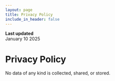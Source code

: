 ```yaml
---
layout: page
title: Privacy Policy
include_in_header: false
---
```


**Last updated**  
January 10 2025

# Privacy Policy
No data of any kind is collected, shared, or stored.
